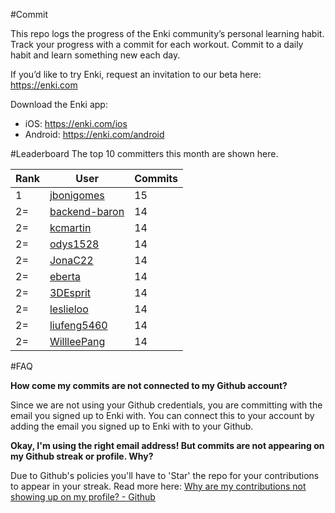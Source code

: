 #Commit

This repo logs the progress of the Enki community’s personal learning habit. Track your progress with a commit for each workout. Commit to a daily habit and learn something new each day.

If you’d like to try Enki, request an invitation to our beta here: https://enki.com

Download the Enki app: 
 - iOS: https://enki.com/ios
 - Android: https://enki.com/android

#Leaderboard
The top 10 committers this month are shown here.

| Rank | User | Commits |
|------|------|---------|
|1|[jbonigomes](https://github.com/jbonigomes)|15|
|2=|[backend-baron](https://github.com/backend-baron)|14|
|2=|[kcmartin](https://github.com/kcmartin)|14|
|2=|[odys1528](https://github.com/odys1528)|14|
|2=|[JonaC22](https://github.com/JonaC22)|14|
|2=|[eberta](https://github.com/eberta)|14|
|2=|[3DEsprit](https://github.com/3DEsprit)|14|
|2=|[leslieloo](https://github.com/leslieloo)|14|
|2=|[liufeng5460](https://github.com/liufeng5460)|14|
|2=|[WillleePang](https://github.com/WillleePang)|14|

#FAQ

**How come my commits are not connected to my Github account?**

Since we are not using your Github credentials, you are committing with the email you signed up to Enki with. You can connect this to your account by adding the email you signed up to Enki with to your Github.

**Okay, I'm using the right email address! But commits are not appearing on my Github streak or profile. Why?**

Due to Github's policies you'll have to 'Star' the repo for your contributions to appear in your streak. Read more here: [Why are my contributions not showing up on my profile? - Github](https://help.github.com/articles/why-are-my-contributions-not-showing-up-on-my-profile/)
